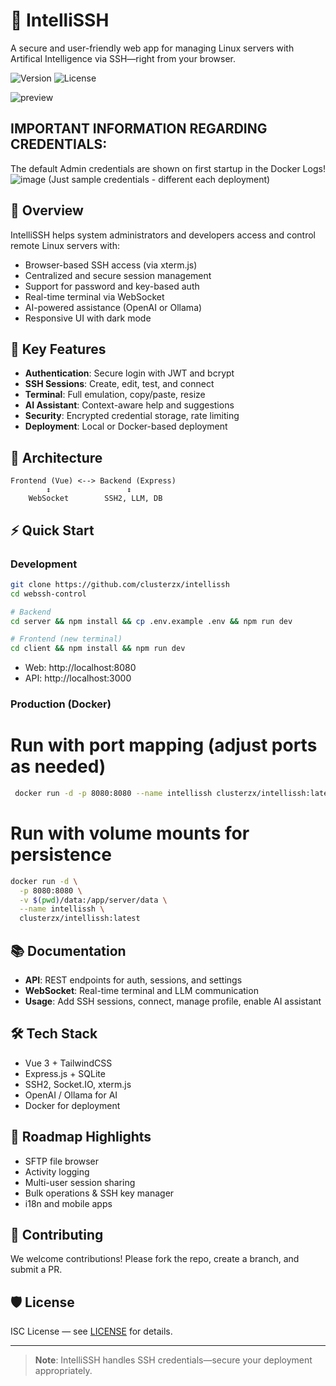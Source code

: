 # 📡 IntelliSSH

A secure and user-friendly web app for managing Linux servers with Artifical Intelligence via SSH—right from your browser.

![Version](https://img.shields.io/badge/version-1.0.0-blue)
![License](https://img.shields.io/badge/license-ISC-green)

![preview](https://github.com/clusterzx/intellissh/blob/master/preview.gif)

## IMPORTANT INFORMATION REGARDING CREDENTIALS:
The default Admin credentials are shown on first startup in the Docker Logs!
![image](https://github.com/user-attachments/assets/7807fbd3-c05e-4a8d-9625-0c1ede75232d)
(Just sample credentials - different each deployment)

## 🚀 Overview

IntelliSSH helps system administrators and developers access and control remote Linux servers with:

- Browser-based SSH access (via xterm.js)
- Centralized and secure session management
- Support for password and key-based auth
- Real-time terminal via WebSocket
- AI-powered assistance (OpenAI or Ollama)
- Responsive UI with dark mode

## 🔐 Key Features

- **Authentication**: Secure login with JWT and bcrypt  
- **SSH Sessions**: Create, edit, test, and connect  
- **Terminal**: Full emulation, copy/paste, resize  
- **AI Assistant**: Context-aware help and suggestions  
- **Security**: Encrypted credential storage, rate limiting  
- **Deployment**: Local or Docker-based deployment  

## 🧱 Architecture

```
Frontend (Vue) <--> Backend (Express)
        ↕                 ↕
    WebSocket        SSH2, LLM, DB
```

## ⚡ Quick Start

### Development

```bash
git clone https://github.com/clusterzx/intellissh
cd webssh-control

# Backend
cd server && npm install && cp .env.example .env && npm run dev

# Frontend (new terminal)
cd client && npm install && npm run dev
```

- Web: http://localhost:8080  
- API: http://localhost:3000  

### Production (Docker)
# Run with port mapping (adjust ports as needed)
```bash
 docker run -d -p 8080:8080 --name intellissh clusterzx/intellissh:latest
```

# Run with volume mounts for persistence
```bash
docker run -d \
  -p 8080:8080 \
  -v $(pwd)/data:/app/server/data \
  --name intellissh \
  clusterzx/intellissh:latest
```
## 📚 Documentation

- **API**: REST endpoints for auth, sessions, and settings  
- **WebSocket**: Real-time terminal and LLM communication  
- **Usage**: Add SSH sessions, connect, manage profile, enable AI assistant  

## 🛠 Tech Stack

- Vue 3 + TailwindCSS  
- Express.js + SQLite  
- SSH2, Socket.IO, xterm.js  
- OpenAI / Ollama for AI  
- Docker for deployment  

## 📌 Roadmap Highlights

- SFTP file browser  
- Activity logging  
- Multi-user session sharing  
- Bulk operations & SSH key manager  
- i18n and mobile apps  

## 🤝 Contributing

We welcome contributions! Please fork the repo, create a branch, and submit a PR.

## 🛡️ License

ISC License — see [LICENSE](./LICENSE) for details.

---

> **Note**: IntelliSSH handles SSH credentials—secure your deployment appropriately.
